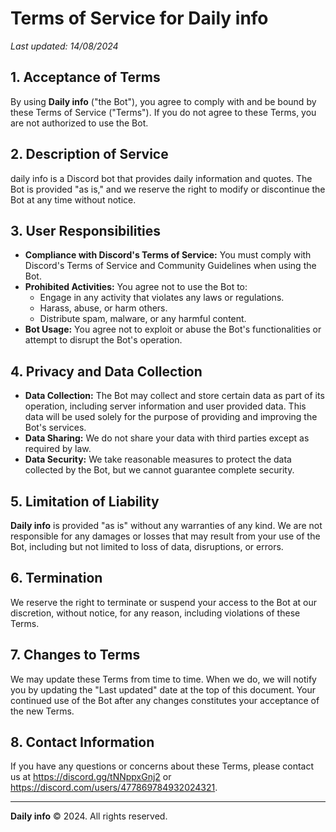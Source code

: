 # Terms of Service for Daily info

_Last updated: 14/08/2024_

## 1. Acceptance of Terms
By using **Daily info** ("the Bot"), you agree to comply with and be bound by these Terms of Service ("Terms"). If you do not agree to these Terms, you are not authorized to use the Bot.

## 2. Description of Service
daily info is a Discord bot that provides daily information and quotes. The Bot is provided "as is," and we reserve the right to modify or discontinue the Bot at any time without notice.

## 3. User Responsibilities
- **Compliance with Discord's Terms of Service:** You must comply with Discord's Terms of Service and Community Guidelines when using the Bot.
- **Prohibited Activities:** You agree not to use the Bot to:
  - Engage in any activity that violates any laws or regulations.
  - Harass, abuse, or harm others.
  - Distribute spam, malware, or any harmful content.
- **Bot Usage:** You agree not to exploit or abuse the Bot's functionalities or attempt to disrupt the Bot's operation.

## 4. Privacy and Data Collection
- **Data Collection:** The Bot may collect and store certain data as part of its operation, including server information and user provided data. This data will be used solely for the purpose of providing and improving the Bot's services.
- **Data Sharing:** We do not share your data with third parties except as required by law.
- **Data Security:** We take reasonable measures to protect the data collected by the Bot, but we cannot guarantee complete security.

## 5. Limitation of Liability
**Daily info** is provided "as is" without any warranties of any kind. We are not responsible for any damages or losses that may result from your use of the Bot, including but not limited to loss of data, disruptions, or errors.

## 6. Termination
We reserve the right to terminate or suspend your access to the Bot at our discretion, without notice, for any reason, including violations of these Terms.

## 7. Changes to Terms
We may update these Terms from time to time. When we do, we will notify you by updating the "Last updated" date at the top of this document. Your continued use of the Bot after any changes constitutes your acceptance of the new Terms.

## 8. Contact Information
If you have any questions or concerns about these Terms, please contact us at https://discord.gg/tNNppxGnj2 or https://discord.com/users/477869784932024321.

---

**Daily info** © 2024. All rights reserved.
